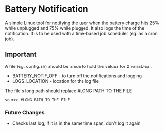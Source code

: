 # Battery Notification

A simple Linux tool for notifying the user when the battery charge hits 25% while unplugged and 75% while plugged. It also logs the time of the notification. It is to be used with a time-based job scheduler (eg. as a cron job).

## **Important**

A file (eg. config.sh) should be made to hold the values for 2 variables :

- BATTERY_NOTIF_OFF - to turn off the notifications and logging
- LOGS_LOCATION - location for the log file

The file's long path should replace #LONG PATH TO THE FILE

```source #LONG PATH TO THE FILE```

### Future Changes

- Checks last log, if it is in the same time span, don't log it again
